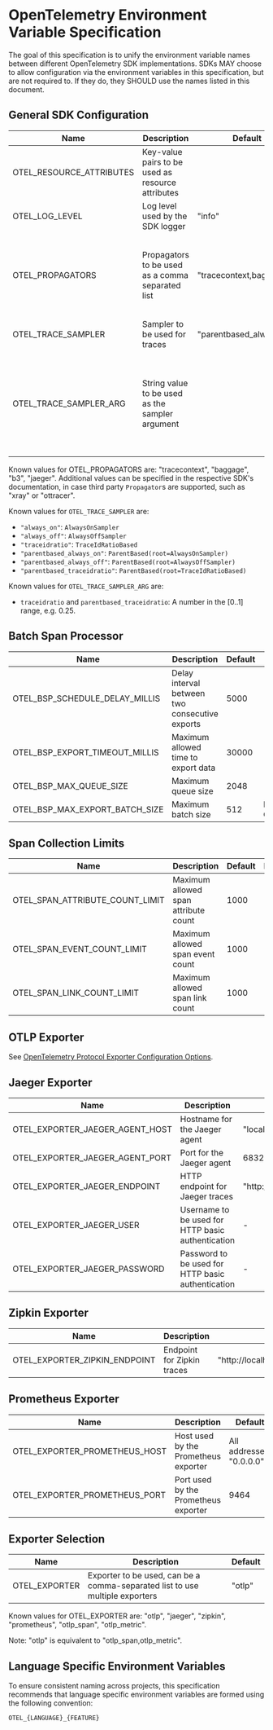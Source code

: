 # OpenTelemetry Environment Variable Specification

The goal of this specification is to unify the environment variable names between different OpenTelemetry SDK implementations. SDKs MAY choose to allow configuration via the environment variables in this specification, but are not required to. If they do, they SHOULD use the names listed in this document.

## General SDK Configuration

| Name                     | Description                                       | Default                           | Notes                               |
| ------------------------ | ------------------------------------------------- | --------------------------------- | ----------------------------------- |
| OTEL_RESOURCE_ATTRIBUTES | Key-value pairs to be used as resource attributes |                                   | See [Resource SDK](./resource/sdk.md#specifying-resource-information-via-an-environment-variable) for more details. |
| OTEL_LOG_LEVEL           | Log level used by the SDK logger                  | "info"                            |                                     |
| OTEL_PROPAGATORS         | Propagators to be used as a comma separated list  | "tracecontext,baggage"            | Values MUST be deduplicated in order to register a `Propagator` only once. Unrecognized values MUST generate a warning and be gracefully ignored. |
| OTEL_TRACE_SAMPLER       | Sampler to be used for traces                     | "parentbased_always_on"                       | See [Sampling](./trace/sdk.md#sampling) |
| OTEL_TRACE_SAMPLER_ARG   | String value to be used as the sampler argument   |                                   | The specified value will only be used if OTEL_TRACE_SAMPLER is set. Each Sampler type defines its own expected input, if any. Invalid or unrecognized input MUST be logged and MUST NOT result in an error.  |

Known values for OTEL_PROPAGATORS are: "tracecontext", "baggage", "b3", "jaeger".
Additional values can be specified in the respective SDK's documentation, in case third party `Propagator`s are supported, such as "xray" or "ottracer".

Known values for `OTEL_TRACE_SAMPLER` are:

- `"always_on"`: `AlwaysOnSampler`
- `"always_off"`: `AlwaysOffSampler`
- `"traceidratio"`: `TraceIdRatioBased`
- `"parentbased_always_on"`: `ParentBased(root=AlwaysOnSampler)`
- `"parentbased_always_off"`: `ParentBased(root=AlwaysOffSampler)`
- `"parentbased_traceidratio"`: `ParentBased(root=TraceIdRatioBased)`

Known values for `OTEL_TRACE_SAMPLER_ARG` are:

- `traceidratio` and `parentbased_traceidratio`: A number in the [0..1] range, e.g. 0.25.

## Batch Span Processor

| Name                           | Description                                    | Default | Notes                                                 |
| ------------------------------ | ---------------------------------------------- | ------- | ----------------------------------------------------- |
| OTEL_BSP_SCHEDULE_DELAY_MILLIS | Delay interval between two consecutive exports | 5000    |                                                       |
| OTEL_BSP_EXPORT_TIMEOUT_MILLIS | Maximum allowed time to export data            | 30000   |                                                       |
| OTEL_BSP_MAX_QUEUE_SIZE        | Maximum queue size                             | 2048    |                                                       |
| OTEL_BSP_MAX_EXPORT_BATCH_SIZE | Maximum batch size                             | 512     | Must be less than or equal to OTEL_BSP_MAX_QUEUE_SIZE |

## Span Collection Limits

| Name                            | Description                          | Default | Notes |
| ------------------------------- | ------------------------------------ | ------- | ----- |
| OTEL_SPAN_ATTRIBUTE_COUNT_LIMIT | Maximum allowed span attribute count | 1000    |       |
| OTEL_SPAN_EVENT_COUNT_LIMIT     | Maximum allowed span event count     | 1000    |       |
| OTEL_SPAN_LINK_COUNT_LIMIT      | Maximum allowed span link count      | 1000    |       |

## OTLP Exporter

See [OpenTelemetry Protocol Exporter Configuration Options](./protocol/exporter.md).

## Jaeger Exporter

| Name                            | Description                                       | Default                                                                                          |
| ------------------------------- | ------------------------------------------------- | ------------------------------------------------------------------------------------------------ |
| OTEL_EXPORTER_JAEGER_AGENT_HOST | Hostname for the Jaeger agent                     | "localhost"                                                                                      |
| OTEL_EXPORTER_JAEGER_AGENT_PORT | Port for the Jaeger agent                         | 6832                                                                                             |
| OTEL_EXPORTER_JAEGER_ENDPOINT   | HTTP endpoint for Jaeger traces                   | <!-- markdown-link-check-disable --> "http://localhost:14250"<!-- markdown-link-check-enable --> |
| OTEL_EXPORTER_JAEGER_USER       | Username to be used for HTTP basic authentication | -                                                                                                |
| OTEL_EXPORTER_JAEGER_PASSWORD   | Password to be used for HTTP basic authentication | -                                                                                                |

## Zipkin Exporter

| Name                          | Description                | Default                                                                                                      |
| ----------------------------- | -------------------------- | ------------------------------------------------------------------------------------------------------------ |
| OTEL_EXPORTER_ZIPKIN_ENDPOINT | Endpoint for Zipkin traces | <!-- markdown-link-check-disable --> "http://localhost:9411/api/v2/spans"<!-- markdown-link-check-enable --> |

## Prometheus Exporter

| Name                          | Description                     | Default                      |
| ----------------------------- | --------------------------------| ---------------------------- |
| OTEL_EXPORTER_PROMETHEUS_HOST | Host used by the Prometheus exporter | All addresses: "0.0.0.0"|
| OTEL_EXPORTER_PROMETHEUS_PORT | Port used by the Prometheus exporter | 9464                    |

## Exporter Selection

| Name          | Description                                                                  | Default |
| ------------- | ---------------------------------------------------------------------------- | ------- |
| OTEL_EXPORTER | Exporter to be used, can be a comma-separated list to use multiple exporters | "otlp"  |

Known values for OTEL_EXPORTER are: "otlp", "jaeger", "zipkin", "prometheus", "otlp_span", "otlp_metric".

Note: "otlp" is equivalent to "otlp_span,otlp_metric".

## Language Specific Environment Variables

To ensure consistent naming across projects, this specification recommends that language specific environment variables are formed using the following convention:

```
OTEL_{LANGUAGE}_{FEATURE}
```
